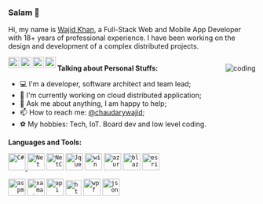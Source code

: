 ### Salam 👋

<!--
**chaudarywajid/chaudarywajid** is a ✨ _special_ ✨ repository because its `README.md` (this file) appears on your GitHub profile.

Here are some ideas to get you started:

- 🔭 I’m currently working on ...
- 🌱 I’m currently learning ...
- 👯 I’m looking to collaborate on ...
- 🤔 I’m looking for help with ...
- 💬 Ask me about ...
- 📫 How to reach me: ...
- 😄 Pronouns: ...
- ⚡ Fun fact: ...
-->

Hi, my name is [Wajid Khan](https://iamwajidkhan.com/), a Full-Stack Web and Mobile App Developer with 18+ years of professional experience. I have been working on the design and development of a complex distributed projects.

<a href="https://www.linkedin.com/in/chaudarywajid/" title="LinkdeIn" rel="nofollow">
  <img align="left" alt="LinkdeIn" width="22px" src="https://cdn.jsdelivr.net/npm/simple-icons@v3/icons/linkedin.svg" data-canonical-src="https://cdn.jsdelivr.net/npm/simple-icons@v3/icons/linkedin.svg" style="max-width: 100%;"></a>    

<a href="https://twitter.com/chaudarywajid" title="Twitter" rel="nofollow">
  <img align="left" alt="Twitter" width="22px" src="https://cdn.jsdelivr.net/npm/simple-icons@v3/icons/twitter.svg" data-canonical-src="https://cdn.jsdelivr.net/npm/simple-icons@v3/icons/twitter.svg" style="max-width: 100%;">
</a>

<a href="https://github.com/chaudarywajid" title="GitHub">
  <img align="left" alt="GitHub" width="22px" src="https://cdn.jsdelivr.net/npm/simple-icons@v3/icons/github.svg" style="max-width: 100%;">
</a>

<a href="https://www.youtube.com/channel/UC5KEFqKLyg1TPse9tbnXe1g" title="YouTube" rel="nofollow">
  <img align="left" alt="YouTube" width="22px" src="https://cdn.jsdelivr.net/npm/simple-icons@v3/icons/youtube.svg" style="max-width: 100%;">
</a>

<a target="_blank" rel="noopener noreferrer" href="https://visitor-badge.glitch.me/badge?page_id=chaudarywajid">
<img src="https://visitor-badge.glitch.me/badge?page_id=chaudarywajid" alt="" data-canonical-src="https://visitor-badge.glitch.me/badge?page_id=chaudarywajid" style="max-width: 100%;"></a>

> 
<img alt="coding" align="right"  src="https://user-images.githubusercontent.com/5048841/179458980-cb7dace0-7bfe-4edd-9faa-2e5a916a9e3c.gif" style="max-width: 100%;">

**Talking about Personal Stuffs:**

- 💻 I&#39;m a developer, software architect and team lead;
- 🌱 I&#39;m currently working on cloud distributed application;
- 💬 Ask me about anything, I am happy to help;
- 📫 How to reach me: [@chaudarywajid](https://www.linkedin.com/in/chaudarywajid/);
- ⚽ My hobbies: Tech, IoT. Board dev and low level coding.




**Languages and Tools:**

<a href="https://docs.microsoft.com/en-us/dotnet/csharp/" title="C#" rel="nofollow">
    <code><img alt="C#" width="35" height="35" src="https://upload.wikimedia.org/wikipedia/commons/thumb/0/0d/C_Sharp_wordmark.svg/195px-C_Sharp_wordmark.svg.png" style="max-width: 100%;"></code>
  </a>
  <a href="https://dotnet.microsoft.com/en-us/" title="Net" rel="nofollow">
  <code><img alt="Net" height="35" src="https://user-images.githubusercontent.com/5048841/179471959-ee299d92-3a4d-428f-8355-705e1dfc0bfa.png" style="max-width: 100%;"></code></a>
   <a href="https://dotnet.microsoft.com/en-us/" title="NetCore" rel="nofollow">
   <code><img alt="NetCore" width="35" src="https://user-images.githubusercontent.com/5048841/179468239-658217ab-0a64-46ef-a1c9-5aedcbe84098.png" style="max-width: 100%;"></code></a>   
    <a href="https://jquery.com/" title="jquery" rel="nofollow">
   <code><img alt="Jquery" height="35" src="https://user-images.githubusercontent.com/5048841/179473099-04ce3178-83cc-45b5-9d03-d5427f80dad4.png" style="max-width: 100%;"></code></a>
    <a href="https://docs.microsoft.com/en-us/windows/apps/winui/" title="WinUi" rel="nofollow">
   <code><img alt="win" height="35" src="https://user-images.githubusercontent.com/5048841/179473805-255d7ebb-6ece-4838-826e-b1ea649988f1.png" style="max-width: 100%;"></code></a>
   <a href="https://azure.microsoft.com/en-us/" title="Azure" rel="nofollow">
     <code><img alt="azure" height="35" src="https://user-images.githubusercontent.com/5048841/179474709-6ed41c2a-b18b-41e7-997d-b7a2f22c1335.png" style="max-width: 100%;"></code></a>
     <a href="https://dotnet.microsoft.com/en-us/apps/aspnet/web-apps/blazor" title="Blazor" rel="nofollow">
<code><img alt="blazor" height="35" src="https://user-images.githubusercontent.com/5048841/179480599-db2ec44e-ab07-48a7-85f7-31c2fd655058.png" style="max-width: 100%;"></code></a>  
 <a href="https://developers.arcgis.com/" title="ESRI" rel="nofollow">
<code><img alt="esri" height="35" src="https://user-images.githubusercontent.com/5048841/179489558-c3bead48-d08d-4ff5-8137-63766e2284c9.png" style="max-width: 100%;"></code></a>   

<p dir="auto"></p>
  <a href="https://dotnet.microsoft.com/en-us/apps/aspnet/mvc" title="aspmvc" rel="nofollow">
<code><img alt="aspmvc" height="35" src="https://user-images.githubusercontent.com/5048841/179483133-3225f7a2-b1a2-48f2-8db9-e5ab67a38731.png" style="max-width: 100%;"></code></a>
 <a href="https://dotnet.microsoft.com/en-us/apps/xamarin" title="xamarin" rel="nofollow">
<code><img alt="xamarin" height="35" src="https://user-images.githubusercontent.com/5048841/179484497-55c98cc2-c10c-4a33-b143-7d49f3100366.png" style="max-width: 100%;"></code></a>
 <a href="https://dotnet.microsoft.com/en-us/apps/aspnet/apis" title="api" rel="nofollow">
<code><img alt="api" height="35" src="https://user-images.githubusercontent.com/5048841/179480292-813c1d1b-96ef-41bc-b4ab-f35725f02638.png" style="max-width: 100%;"></code></a>
 <a href="https://www.w3schools.com/html/" title="html" rel="nofollow">
 <code><img alt="html" height="32" src="https://user-images.githubusercontent.com/5048841/179475059-d778a600-df6a-481d-9f5c-453b2303175c.png" style="max-width: 100%;"></code></a>
  <a href="https://docs.microsoft.com/en-us/dotnet/desktop/wpf" title="wpf" rel="nofollow">
 <code><img alt="wpf" height="35" src="https://user-images.githubusercontent.com/5048841/179481313-1f5c99ea-2df6-4b04-abed-2e532837631d.png" style="max-width: 100%;"></code></a>
 <a href="https://www.json.org/" title="json" rel="nofollow">
  <code><img alt="json" height="35" src="https://user-images.githubusercontent.com/5048841/179481816-0c4afeb2-8e84-4aed-9911-12ab45515fb3.jpg" style="max-width: 100%;"></code>
  
 
<!--
  
  <img alt="Technologies" align="left" src="https://user-images.githubusercontent.com/5048841/179463349-1f580b36-7bef-4e4b-a9e4-bfe159bf0dd3.png" style="max-width: 100%;">

-->
 
 

